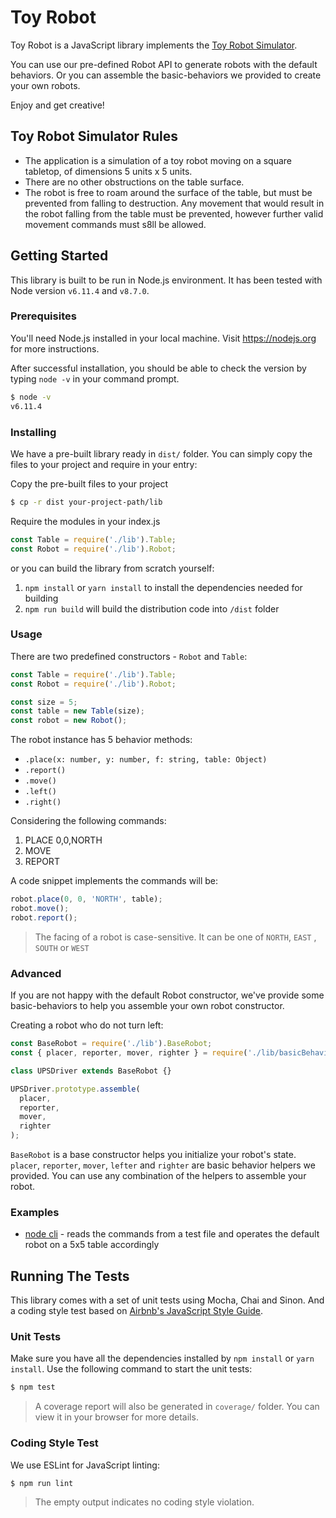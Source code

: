 # Toy Robot

Toy Robot is a JavaScript library implements the [Toy Robot Simulator](#Toy-Robot-Simulator-Rules).

You can use our pre-defined Robot API to generate robots with the default behaviors. Or you can assemble the basic-behaviors we provided to create your own robots.

Enjoy and get creative!

## Toy Robot Simulator Rules

* The application is a simulation of a toy robot moving on a square tabletop, of
dimensions 5 units x 5 units.
* There are no other obstructions on the table surface.
* The robot is free to roam around the surface of the table, but must be
prevented from falling to destruction. Any movement
that would result in the robot falling from the table must be prevented,
however further valid movement commands must s8ll
be allowed.

## Getting Started

This library is built to be run in Node.js environment. It has been tested with Node version `v6.11.4` and `v8.7.0`.

### Prerequisites

You'll need Node.js installed in your local machine. Visit https://nodejs.org for more instructions.

After successful installation, you should be able to check the version by typing `node -v` in your command prompt.

```sh
$ node -v
v6.11.4
```

### Installing

We have a pre-built library ready in `dist/` folder. You can simply copy the files to your project and require in your entry:

Copy the pre-built files to your project
```sh
$ cp -r dist your-project-path/lib
```

Require the modules in your index.js

```javascript
const Table = require('./lib').Table;
const Robot = require('./lib').Robot;
```

or you can build the library from scratch yourself:

1. `npm install` or `yarn install` to install the dependencies needed for building
2. `npm run build` will build the distribution code into `/dist` folder

### Usage

There are two predefined constructors - `Robot` and `Table`:

```javascript
const Table = require('./lib').Table;
const Robot = require('./lib').Robot;

const size = 5;
const table = new Table(size);
const robot = new Robot();
```

The robot instance has 5 behavior methods:

* `.place(x: number, y: number, f: string, table: Object)`
* `.report()`
* `.move()`
* `.left()`
* `.right()`

Considering the following commands:

1. PLACE 0,0,NORTH
2. MOVE
3. REPORT

A code snippet implements the commands will be:

```javascript
robot.place(0, 0, 'NORTH', table);
robot.move();
robot.report();
```

> The facing of a robot is case-sensitive. It can be one of `NORTH`, `EAST`
, `SOUTH` or `WEST`

### Advanced

If you are not happy with the default Robot constructor, we've provide some basic-behaviors to help you assemble your own robot constructor.

Creating a robot who do not turn left:

```javascript
const BaseRobot = require('./lib').BaseRobot;
const { placer, reporter, mover, righter } = require('./lib/basicBehaviors');

class UPSDriver extends BaseRobot {}

UPSDriver.prototype.assemble(
  placer,
  reporter,
  mover,
  righter
);
```

`BaseRobot` is a base constructor helps you initialize your robot's state. `placer`, `reporter`, `mover`, `lefter` and `righter` are basic behavior helpers we provided. You can use any combination of the helpers to assemble your robot.

### Examples

* [node cli](./examples/nodeCLI) - reads the commands from a test file and operates the default robot on a 5x5 table accordingly

## Running The Tests

This library comes with a set of unit tests using Mocha, Chai and Sinon. And a coding style test based on [Airbnb's JavaScript Style Guide](https://github.com/airbnb/javascript).

### Unit Tests

Make sure you have all the dependencies installed by `npm install` or `yarn install`. Use the following command to start the unit tests:

```sh
$ npm test
```

> A coverage report will also be generated in `coverage/` folder. You can view it in your browser for more details.

### Coding Style Test

We use ESLint for JavaScript linting:

```sh
$ npm run lint
```

> The empty output indicates no coding style violation.
